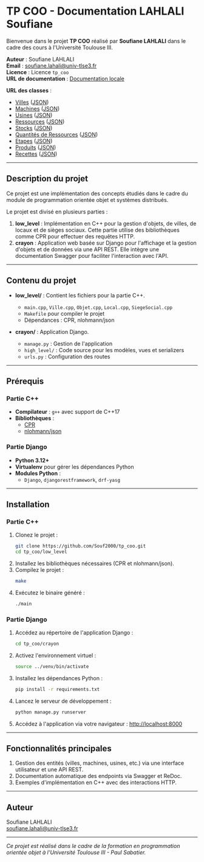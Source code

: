 # TP COO - Documentation LAHLALI Soufiane

Bienvenue dans le projet **TP COO** réalisé par **Soufiane LAHLALI** dans le cadre des cours à l'Université Toulouse III.

**Auteur** : Soufiane LAHLALI  
**Email** : [soufiane.lahali@univ-tlse3.fr](mailto:soufiane.lahali@univ-tlse3.fr)  
**Licence** : Licence `tp_coo`  
**URL de documentation** : [Documentation locale](http://localhost:8000/docs/)  

**URL des classes** :

- [Villes](http://localhost:8000/api/villes/) ([JSON](http://localhost:8000/api/villes/?format=json))
- [Machines](http://localhost:8000/api/machines/) ([JSON](http://localhost:8000/api/machines/?format=json))
- [Usines](http://localhost:8000/api/usines/) ([JSON](http://localhost:8000/api/usines/?format=json))
- [Ressources](http://localhost:8000/api/ressources/) ([JSON](http://localhost:8000/api/ressources/?format=json))
- [Stocks](http://localhost:8000/api/stocks/) ([JSON](http://localhost:8000/api/stocks/?format=json))
- [Quantités de Ressources](http://localhost:8000/api/quantites_ressources/) ([JSON](http://localhost:8000/api/quantites_ressources/?format=json))
- [Etapes](http://localhost:8000/api/etapes/) ([JSON](http://localhost:8000/api/etapes/?format=json))
- [Produits](http://localhost:8000/api/produits/) ([JSON](http://localhost:8000/api/produits/?format=json))
- [Recettes](http://localhost:8000/api/recettes/) ([JSON](http://localhost:8000/api/recettes/?format=json))

---

## Description du projet

Ce projet est une implémentation des concepts étudiés dans le cadre du module de programmation orientée objet et systèmes distribués.

Le projet est divisé en plusieurs parties :

1. **low_level** : Implémentation en C++ pour la gestion d'objets, de villes, de locaux et de sièges sociaux. Cette partie utilise des bibliothèques comme CPR pour effectuer des requêtes HTTP.
2. **crayon** : Application web basée sur Django pour l'affichage et la gestion d'objets et de données via une API REST. Elle intègre une documentation Swagger pour faciliter l'interaction avec l'API.

---

## Contenu du projet

- **low_level/** : Contient les fichiers pour la partie C++.
  - `main.cpp`, `Ville.cpp`, `Objet.cpp`, `Local.cpp`, `SiegeSocial.cpp`
  - `Makefile` pour compiler le projet
  - Dépendances : CPR, nlohmann/json

- **crayon/** : Application Django.
  - `manage.py` : Gestion de l'application
  - `high_level/` : Code source pour les modèles, vues et serializers
  - `urls.py` : Configuration des routes

---

## Prérequis

### Partie C++
- **Compilateur** : `g++` avec support de C++17
- **Bibliothèques** :
  - [CPR](https://github.com/libcpr/cpr)
  - [nlohmann/json](https://github.com/nlohmann/json)

### Partie Django
- **Python 3.12+**
- **Virtualenv** pour gérer les dépendances Python
- **Modules Python** :
  - `Django`, `djangorestframework`, `drf-yasg`

---

## Installation

### Partie C++
1. Clonez le projet :
   ```bash
   git clone https://github.com/Souf2000/tp_coo.git
   cd tp_coo/low_level
   ```
2. Installez les bibliothèques nécessaires (CPR et nlohmann/json).
3. Compilez le projet :
   ```bash
   make
   ```
4. Exécutez le binaire généré :
   ```bash
   ./main
   ```

### Partie Django
1. Accédez au répertoire de l'application Django :
   ```bash
   cd tp_coo/crayon
   ```
2. Activez l'environnement virtuel :
   ```bash
   source ../venv/bin/activate
   ```
3. Installez les dépendances Python :
   ```bash
   pip install -r requirements.txt
   ```
4. Lancez le serveur de développement :
   ```bash
   python manage.py runserver
   ```
5. Accédez à l'application via votre navigateur : [http://localhost:8000](http://localhost:8000)

---

## Fonctionnalités principales

1. Gestion des entités (villes, machines, usines, etc.) via une interface utilisateur et une API REST.
2. Documentation automatique des endpoints via Swagger et ReDoc.
3. Exemples d'implémentation en C++ avec des interactions HTTP.

---

## Auteur

Soufiane LAHLALI  
[soufiane.lahali@univ-tlse3.fr](mailto:soufiane.lahali@univ-tlse3.fr)

---

*Ce projet est réalisé dans le cadre de la formation en programmation orientée objet à l'Université Toulouse III - Paul Sabatier.*
